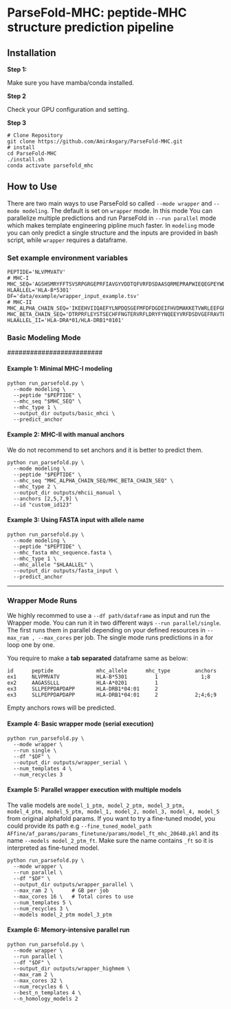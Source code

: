 

# ParseFold-MHC: peptide-MHC structure prediction pipeline

## Installation
**Step 1:**

Make sure you have mamba/conda installed.

**Step 2**

Check your GPU configuration and setting.

**Step 3**
```aiignore
# Clone Repository
git clone https://github.com/AmirAsgary/ParseFold-MHC.git
# install
cd ParseFold-MHC
./install.sh
conda activate parsefold_mhc
```


## How to Use
There are two main ways to use ParseFold so called `--mode wrapper` and 
`--mode modeling`. The default is set on `wrapper` mode. In this mode
You can parallelize multiple predictions and run ParseFold in `--run parallel` mode
which makes template engineering pipline much faster. In `modeling` mode you can
only predict a single structure and the inputs are provided in bash script,
while `wrapper` requires a dataframe. 
### Set example environment variables
```
PEPTIDE='NLVPMVATV'
# MHC-I
MHC_SEQ='AGSHSMRYFFTSVSRPGRGEPRFIAVGYVDDTQFVRFDSDAASQRMEPRAPWIEQEGPEYWDGETRKVKAHSQTHRVDLGTLRGCYNQSEAGSHTVQRMYGCDVGSDWRFLRGYHQYAYDGKDYIALKEDLRSWTAADMCAQTTKHKWEAAHVAEQLRAYLEGTCVEWLRRYLENGKETLQRTDA'
HLAALLEL='HLA-B*5301'
DF='data/example/wrapper_input_example.tsv'
# MHC-II
MHC_ALPHA_CHAIN_SEQ='IKEEHVIIQAEFYLNPDQSGEFMFDFDGDEIFHVDMAKKETVWRLEEFGRFASFEAQGALANIAVDKANLEIMTKRSNYTPITNVPPEVTVLTNS'
MHC_BETA_CHAIN_SEQ='DTRPRFLEYSTSECHFFNGTERVRFLDRYFYNQEEYVRFDSDVGEFRAVTELGRPDEEYWNSQKDFLEDRRAAVDTYCRHNYGVGESFTVQRRVH'
HLAALLEL_II='HLA-DRA*01/HLA-DRB1*0101'
```

### Basic Modeling Mode #
#########################

#### Example 1: Minimal MHC-I modeling
```
python run_parsefold.py \
  --mode modeling \
  --peptide "$PEPTIDE" \
  --mhc_seq "$MHC_SEQ" \
  --mhc_type 1 \
  --output_dir outputs/basic_mhci \
  --predict_anchor
```
#### Example 2: MHC-II with manual anchors
We do not recommend to set anchors and it is better to predict them.
```
python run_parsefold.py \
  --mode modeling \
  --peptide "$PEPTIDE" \
  --mhc_seq "MHC_ALPHA_CHAIN_SEQ/MHC_BETA_CHAIN_SEQ" \
  --mhc_type 2 \
  --output_dir outputs/mhcii_manual \
  --anchors [2,5,7,9] \
  --id "custom_id123"
```
#### Example 3: Using FASTA input with allele name
```
python run_parsefold.py \
  --mode modeling \
  --peptide "$PEPTIDE" \
  --mhc_fasta mhc_sequence.fasta \
  --mhc_type 1 \
  --mhc_allele "$HLAALLEL" \
  --output_dir outputs/fasta_input \
  --predict_anchor
 ```

------------------
### Wrapper Mode Runs ##
We highly recommed to use a `--df path/dataframe` as input and run the Wrapper mode. You can run it in two
different ways `--run parallel/single`. The first runs them in parallel depending on your
defined resources in `--max_ram , --max_cores` per job. The single mode runs predictions
in a for loop one by one.

You require to make a **tab separated** dataframe same as below:
```aiignore
id      peptide              mhc_allele      mhc_type        anchors
ex1     NLVPMVATV            HLA-B*5301         1              1;8
ex2     AAGASSLLL            HLA-A*0201         1               
ex3     SLLPEPPDAPDAPP       HLA-DRB1*04:01     2
ex3     SLLPEPPDAPDAPP       HLA-DRB1*04:01     2            2;4;6;9
```
Empty anchors rows will be predicted.

#### Example 4: Basic wrapper mode (serial execution)
```
python run_parsefold.py \
  --mode wrapper \
  --run single \
  --df "$DF" \
  --output_dir outputs/wrapper_serial \
  --num_templates 4 \
  --num_recycles 3
```
#### Example 5: Parallel wrapper execution with multiple models
The valie models are `model_1_ptm, model_2_ptm, model_3_ptm, model_4_ptm, model_5_ptm,
 model_1, model_2, model_3, model_4, model_5` from original alphafold params. If you
want to try a fine-tuned model, you could provide its path e.g 
`--fine_tuned_model_path AFfine/af_params/params_finetune/params/model_ft_mhc_20640.pkl`
and its name `--models model_2_ptm_ft`. Make sure the name contains `_ft` so it is
interpreted as fine-tuned model.
```
python run_parsefold.py \
  --mode wrapper \
  --run parallel \
  --df "$DF" \
  --output_dir outputs/wrapper_parallel \
  --max_ram 2 \      # GB per job
  --max_cores 16 \   # Total cores to use
  --num_templates 5 \
  --num_recycles 3 \
  --models model_2_ptm model_3_ptm
```
#### Example 6: Memory-intensive parallel run
```
python run_parsefold.py \
  --mode wrapper \
  --run parallel \
  --df "$DF" \
  --output_dir outputs/wrapper_highmem \
  --max_ram 2 \     
  --max_cores 32 \
  --num_recycles 6 \
  --best_n_templates 4 \
  --n_homology_models 2
```
